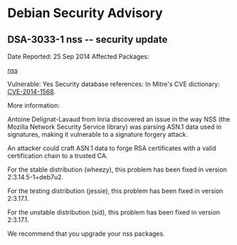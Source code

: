 
Debian Security Advisory
========================


DSA-3033-1 nss -- security update
---------------------------------



Date Reported:
25 Sep 2014
Affected Packages:

[nss](https://packages.debian.org/src:nss)

Vulnerable:
Yes
Security database references:
In Mitre's CVE dictionary: [CVE-2014-1568](https://security-tracker.debian.org/tracker/CVE-2014-1568).  

More information:

Antoine Delignat-Lavaud from Inria discovered an issue in the way NSS
(the Mozilla Network Security Service library) was parsing ASN.1 data
used in signatures, making it vulnerable to a signature forgery attack.


An attacker could craft ASN.1 data to forge RSA certificates with a
valid certification chain to a trusted CA.


For the stable distribution (wheezy), this problem has been fixed in
version 2:3.14.5-1+deb7u2.


For the testing distribution (jessie), this problem has been fixed in
version 2:3.17.1.


For the unstable distribution (sid), this problem has been fixed in
version 2:3.17.1.


We recommend that you upgrade your nss packages.





